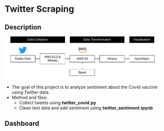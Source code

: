 # Twitter Scraping
## Description 
![Project](https://github.com/joonkimresearch/twitter_scraping_project/blob/main/project.jpg)
* The goal of this project is to analyze sentiment about the Covid vaccine using Twitter data. 
* Method and files:
  - Collect tweets using **twitter_covid.py**
  - Clean text data and add sentiment using **twitter_sentiment.ipynb**   

## Dashboard

